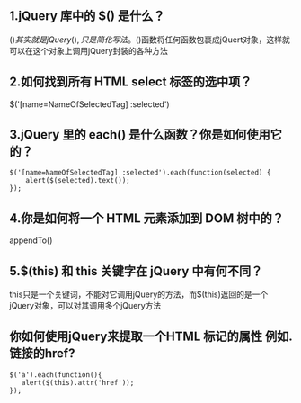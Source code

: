 ## 1.jQuery 库中的 $() 是什么？
$()其实就是jQuery(),只是简化写法。$()函数将任何函数包裹成jQuert对象，这样就可以在这个对象上调用jQuery封装的各种方法

## 2.如何找到所有 HTML select 标签的选中项？
$('[name=NameOfSelectedTag] :selected')

## 3.jQuery 里的 each() 是什么函数？你是如何使用它的？
```
$('[name=NameOfSelectedTag] :selected').each(function(selected) {
    alert($(selected).text());
});
```

## 4.你是如何将一个 HTML 元素添加到 DOM 树中的？
appendTo()

## 5.$(this) 和 this 关键字在 jQuery 中有何不同？
this只是一个关键词，不能对它调用jQuery的方法，而$(this)返回的是一个jQuery对象，可以对其调用多个jQuery方法

##  你如何使用jQuery来提取一个HTML 标记的属性 例如. 链接的href?
```
$('a').each(function(){
   alert($(this).attr('href'));
});
```